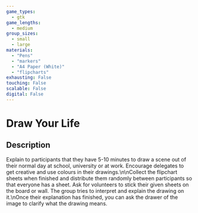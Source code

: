 ```yaml
---
game_types:
  - gtk
game_lengths:
  - medium
group_sizes:
  - small
  - large
materials:
  - "Pens"
  - "markers"
  - "A4 Paper (White)"
  - "flipcharts"
exhausting: False
touching: False
scalable: False
digital: False
---
```

# Draw Your Life

## Description
Explain to participants that they have 5-10 minutes to draw a scene out of their normal day at school, university or at work. Encourage delegates to get creative and use colours in their drawings.\n\nCollect the flipchart sheets when finished and distribute them randomly between participants so that everyone has a sheet. Ask for volunteers to stick their given sheets on the board or wall. The group tries to interpret and explain the drawing on it.\nOnce their explanation has finished, you can ask the drawer of the image to clarify what the drawing means.
